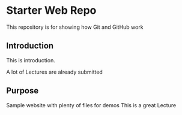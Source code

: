 # Starter Web Repo

This repository is for showing how Git and GitHub work

## Introduction

This is introduction. 

A lot of Lectures are already submitted


## Purpose

Sample website with plenty of files for demos
This is a great Lecture
